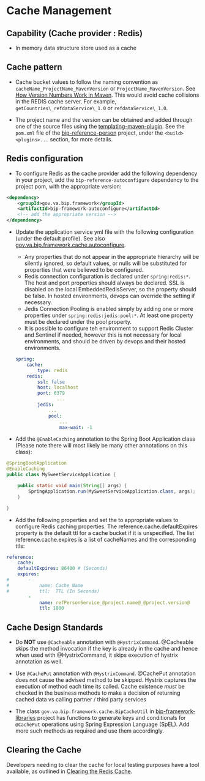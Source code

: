 # Cache Management

## Capability (Cache provider : Redis)
- In memory data structure store used as a cache

## Cache pattern
- Cache bucket values to follow the naming convention as `cacheName_ProjectName_MavenVersion` or `ProjectName_MavenVersion`. See [How Version Numbers Work in Maven](https://docs.oracle.com/middleware/1212/core/MAVEN/maven_version.htm#MAVEN400). This would avoid cache collisions in the REDIS cache server. For example, `getCountries\_refdataService\_1.0` or `refdataService\_1.0`.

- The project name and the version can be obtained and added through one of the source files using the [templating-maven-plugin](https://www.mojohaus.org/templating-maven-plugin/). See the `pom.xml` file of the [bip-reference-person](https://github.ec.va.gov/EPMO/bip-reference-person/blob/master/bip-reference-person/pom.xml) project, under the `<build><plugins>...` section, for more details.

## Redis configuration
- To configure Redis as the cache provider add the following dependency in your project,
add the `bip-reference-autoconfigure` dependency to the project pom, with the appropriate version:

```xml
<dependency>
	<groupId>gov.va.bip.framework</groupId>
	<artifactId>bip-framework-autoconfigure</artifactId>
	<!-- add the appropriate version -->
</dependency>
```

- Update the application service yml file with the following configuration (under the default profile). See also [gov.va.bip.framework.cache.autoconfigure](https://github.ec.va.gov/EPMO/bip-framework/tree/CMAPI2-211_JedisPoolConfig/bip-framework-autoconfigure#govvabipframeworkcacheautoconfigure).
    - Any properties that do not appear in the appropriate hierarchy will be silently ignored, so default values, or nulls will be substituted for properties that were believed to be configured.
    - Redis connection configuration is declared under `spring:redis:*`. The host and port properties should always be declared. SSL is disabled on the local EmbeddedRedisServer, so the property should be false. In hosted environments, devops can override the setting if necessary.
    - Jedis Connection Pooling is enabled simply by adding one or more properties under `spring:redis:jedis:pool:*`. At least one property must be declared under the pool property.
    - It is possible to configure teh environment to support Redis Cluster and Sentinel if needed, however this is not necessary for local environments, and should be driven by devops and their hosted environments.

	```yaml
	spring:
		cache:
			type: redis
		redis: 
			ssl: false
			host: localhost
			port: 6379
	               ...
			jedis:
				...
				pool:
					...
					max-wait: -1
	```

- Add the `@EnableCaching` annotation to the Spring Boot Application class (Please note there will most likely be many other annotations on this class):

```java
@SpringBootApplication
@EnableCaching
public class MySweetServiceApplication {

	public static void main(String[] args) {
		SpringApplication.run(MySweetServiceApplication.class, args);
	}

}
```

- Add the following properties and set the to appropriate values to configure Redis caching properties. The reference.cache.defaultExpires property is the default ttl for a cache bucket if it is unspecified. The list reference.cache.expires is a list of cacheNames and the corresponding ttls:

```yaml
reference:
    cache:
    defaultExpires: 86400 # (Seconds)
    expires:
#       -
#           name: Cache Name
#           ttl:  TTL (In Seconds)
        -
            name: refPersonService_@project.name@_@project.version@
            ttl: 1800
```

## Cache Design Standards
- Do **NOT** use `@Cacheable` annotation with `@HystrixCommand`. @Cacheable skips the method invocation if the key is already in the cache and hence when used with @HystrixCommand, it skips execution of hystrix annotation as well.

- Use `@CachePut` annotation with `@HystrixCommand`. @CachePut annotation does not cause the advised method to be skipped. Hystrix captures the execution of method each time its called. Cache existence *must* be checked in the business methods to make a decision of returning cached data vs calling partner / third party services

- The class `gov.va.bip.framework.cache.BipCacheUtil` in [bip-framework-libraries](https://github.ec.va.gov/EPMO/bip-framework/tree/master/bip-framework-libraries) project has functions to generate keys and conditionals for `@CachePut` operations using Spring Expression Language (SpEL). Add more such methods as required and use them accordingly.

## Clearing the Cache
Developers needing to clear the cache for local testing purposes have a tool available, as outlined in [Clearing the Redis Cache](https://github.ec.va.gov/EPMO/bip-reference-person/tree/master/local-dev#clearing-the-redis-cache).
